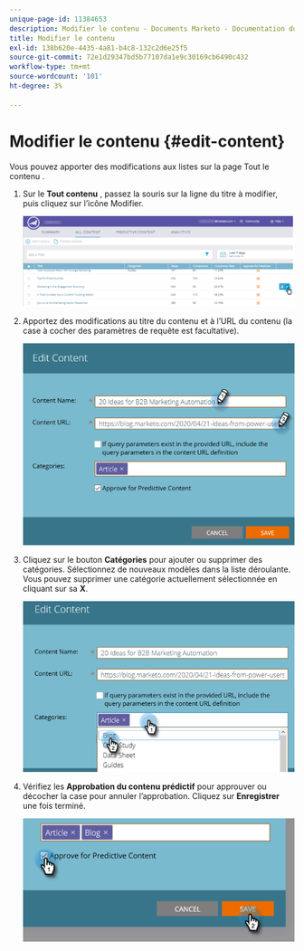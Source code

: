 ```yaml
---
unique-page-id: 11384653
description: Modifier le contenu - Documents Marketo - Documentation du produit
title: Modifier le contenu
exl-id: 138b620e-4435-4a81-b4c8-132c2d6e25f5
source-git-commit: 72e1d29347bd5b77107da1e9c30169cb6490c432
workflow-type: tm+mt
source-wordcount: '101'
ht-degree: 3%

---
```


# Modifier le contenu {#edit-content}

Vous pouvez apporter des modifications aux listes sur la page Tout le contenu .

1. Sur le **Tout contenu** , passez la souris sur la ligne du titre à modifier, puis cliquez sur l’icône Modifier.

   ![](assets/image2017-10-3-9-3a8-3a1.png)

1. Apportez des modifications au titre du contenu et à l’URL du contenu (la case à cocher des paramètres de requête est facultative).

   ![](assets/edit-content-2.png)

1. Cliquez sur le bouton **Catégories** pour ajouter ou supprimer des catégories. Sélectionnez de nouveaux modèles dans la liste déroulante. Vous pouvez supprimer une catégorie actuellement sélectionnée en cliquant sur sa **X**.

   ![](assets/edit-content-3.png)

1. Vérifiez les **Approbation du contenu prédictif** pour approuver ou décocher la case pour annuler l’approbation. Cliquez sur **Enregistrer** une fois terminé.

   ![](assets/edit-content-4.png)
